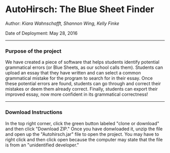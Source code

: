 # AutoHirsch: The Blue Sheet Finder

Author: _Kiara Wahnschafft, Shannon Wing, Kelly Finke_

Date of Deployment: May 28, 2016

___
### Purpose of the project

We have created a piece of software that helps students identify potential grammatical errors (or Blue Sheets, as our school calls them).
Students can upload an essay that they have written and can select a common grammatical mistake for the program to search for in their
essay. Once these potential errors are found, students can go through and correct their mistakes or deem them already correct. Finally,
students can export their improved essay, now more confident in its grammatical correctness!

___
### Download Instructions

In the top right corner, click the green button labeled "clone or download" and then click "Download ZIP." Once you have donwloaded it,
unzip the file and open up the "Autohirsch.jar" file to open the project. You may have to right click and then click open because
the computer may state that the file is from an "unidentified developer."
